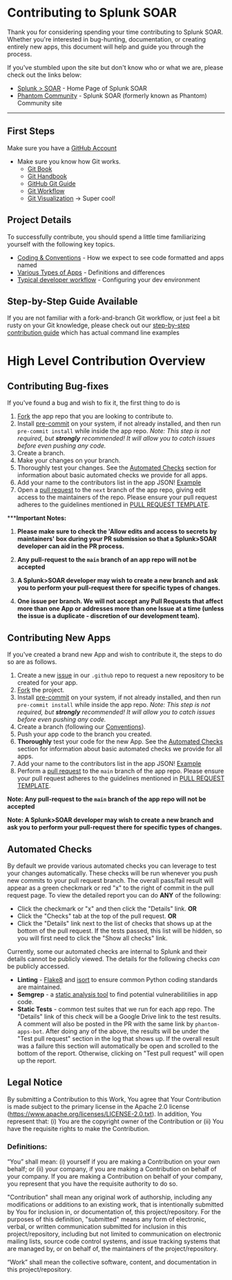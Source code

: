 # Contributing to Splunk SOAR

Thank you for considering spending your time contributing to Splunk SOAR. Whether you're interested in bug-hunting, documentation, or creating entirely new apps, this document will help and guide you through the process.

If you've stumbled upon the site but don't know who or what we are, please check out the links below:
- [Splunk > SOAR](https://www.splunk.com/en_us/software/splunk-security-orchestration-and-automation.html) - Home Page of Splunk SOAR
- [Phantom Community](https://my.phantom.us) - Splunk SOAR (formerly known as Phantom) Community site

---

## First Steps
Make sure you have a [GitHub Account](https://www.github.com)
- Make sure you know how Git works.
    - [Git Book](https://git-scm.com/book/en/v2)
    - [Git Handbook](https://guides.github.com/introduction/git-handbook/)
    - [GitHub Git Guide](https://help.github.com/en/articles/git-and-github-learning-resources)
    - [Git Workflow](https://guides.github.com/introduction/flow/)
    - [Git Visualization](http://git-school.github.io/visualizing-git/) -> Super cool!

## Project Details
To successfully contribute, you should spend a little time familiarizing yourself with the following key topics.

- [Coding & Conventions](https://github.com/splunk-soar-connectors/.github/blob/main/.github/CONVENTIONS.md) - How we expect to see code formatted and apps named
- [Various Types of Apps](https://github.com/splunk-soar-connectors/.github/blob/main/.github/TYPES_OF_SUPPORT.md) - Definitions and differences
- [Typical developer workflow](https://github.com/splunk-soar-connectors/.github/blob/main/.github/DEV_WORKFLOW.md) - Configuring your dev environment
<!-- - [Testing Details](https://github.com/splunk-soar-connectors/.github/blob/main/.github/TESTING.md) - How we test apps & playbooks -->


## Step-by-Step Guide Available
If you are not familiar with a fork-and-branch Git workflow, or just feel a bit rusty on your Git knowledge, please check out our [step-by-step contribution guide](https://github.com/splunk-soar-connectors/.github/blob/main/.github/GUIDE.md) which has actual command line examples


# High Level Contribution Overview
## Contributing Bug-fixes
If you've found a bug and wish to fix it, the first thing to do is

1. [Fork](https://guides.github.com/activities/forking/) the app repo that you
are looking to contribute to.
1. Install [pre-commit](https://pre-commit.com/#install) on your system, if not already installed, and then run `pre-commit install` while inside the app repo. _Note: This step is not required, but **strongly** recommended! It will allow you to catch issues before even pushing any code._
1. Create a branch.
1. Make your changes on your branch.
1. Thoroughly test your changes. See the [Automated Checks](#automated-checks) section for information about basic automated checks we provide for all apps.
1. Add your name to the contributors list in the app JSON! [Example](https://github.com/phantomcyber/phantom-apps/pull/488/commits/a02e345ce48e56bcb8711d1c5c4e40dd6e62fd11?diff=split&w=1)
1. Open a [pull request](https://help.github.com/articles/using-pull-requests/) to the ```next``` branch of the app repo, giving edit access to the maintainers of the repo. Please ensure your pull request adheres to the guidelines mentioned in [PULL REQUEST TEMPLATE](https://github.com/splunk-soar-connectors/.github/blob/main/.github/pull_request_template.md).

*****Important Notes:**

1. **Please make sure to check the 'Allow edits and access to secrets by maintainers' box during your PR submission so that a Splunk>SOAR developer can aid in the PR process.**

1. **Any pull-request to the ```main``` branch of an app repo will not be accepted**

1. **A Splunk>SOAR developer may wish to create a new branch and ask you to perform your pull-request there for specific types of changes.**

1. **One issue per branch. We will not accept any Pull Requests that affect more than one App or addresses more than one Issue at a time (unless the issue is a duplicate - discretion of our development team).**

## Contributing New Apps

If you've created a brand new App and wish to contribute it, the steps to do so are as follows.

1. Create a new [issue](https://github.com/splunk-soar-connectors/.github/issues/new?assignees=&labels=&template=new_repo_request.md&title=) in our ```.github``` repo to request a new repository to be created for your app.
1. [Fork](https://guides.github.com/activities/forking/) the project.
1. Install [pre-commit](https://pre-commit.com/#install) on your system, if not already installed, and then run `pre-commit install` while inside the app repo. _Note: This step is not required, but **strongly** recommended! It will allow you to catch issues before even pushing any code._
1. Create a branch (following our [Conventions](https://github.com/splunk-soar-connectors/.github/blob/main/.github/CONVENTIONS.md)).
1. Push your app code to the branch you created.
1. **Thoroughly** test your code for the new App. See the [Automated Checks](#automated-checks) section for information about basic automated checks we provide for all apps.
    <!-- 1. Ensure your new app has a [TESTING](https://about:blank) document for the community and our developers. -->
1. Add your name to the contributors list in the app JSON! [Example](https://github.com/phantomcyber/phantom-apps/pull/488/commits/a02e345ce48e56bcb8711d1c5c4e40dd6e62fd11?diff=split&w=1)
1. Perform a [pull request](https://help.github.com/articles/using-pull-requests/) to the ```main``` branch of the app repo. Please ensure your pull request adheres to the guidelines mentioned in [PULL REQUEST TEMPLATE](https://github.com/splunk-soar-connectors/.github/blob/main/.github/pull_request_template.md).

**Note: Any pull-request to the ```main``` branch of the app repo will not be accepted**

**Note: A Splunk>SOAR developer may wish to create a new branch and ask you to perform your pull-request there for specific types of changes.**

## Automated Checks
By default we provide various automated checks you can leverage to test your changes automatically. These checks will be run whenever you push new commits to your pull request branch. The overall pass/fail result will appear as a green checkmark or red "x" to the right of commit in the pull request page. To view the detailed report you can do **ANY** of the following:

- Click the checkmark or "x" and then click the "Details" link. **OR**
- Click the "Checks" tab at the top of the pull request. **OR**
- Click the "Details" link next to the list of checks that shows up at the bottom of the pull request. If the tests passed, this list will be hidden, so you will first need to click the "Show all checks" link.

Currently, some our automated checks are internal to Splunk and their details cannot be publicly viewed. The details for the following checks *can* be publicly accessed.
 - **Linting** - [Flake8](http://flake8.pycqa.org/en/latest/) and [isort](https://pycqa.github.io/isort/) to ensure common Python coding standards are maintained.
 - **Semgrep** - a [static analysis tool](https://semgrep.dev/) to find potential vulnerabilitilies in app code.
 - **Static Tests** - common test suites that we run for each app repo. The "Details" link of this check will be a Google Drive link to the test results. A comment will also be posted in the PR with the same link by ```phantom-apps-bot```.
After doing any of the above, the results will be under the "Test pull request" section in the log that shows up. If the overall result was a failure this section will automatically be open and scrolled to the bottom of the report. Otherwise, clicking on "Test pull request" will open up the report.

## Legal Notice

By submitting a Contribution to this Work, You agree that Your Contribution is made subject to the primary license in the Apache 2.0 license (https://www.apache.org/licenses/LICENSE-2.0.txt). In addition, You represent that: (i) You are the copyright owner of the Contribution or (ii) You have the requisite rights to make the Contribution.

### Definitions:

“You” shall mean: (i) yourself if you are making a Contribution on your own behalf; or (ii) your company, if you are making a Contribution on behalf of your company. If you are making a Contribution on behalf of your company, you represent that you have the requisite authority to do so.

"Contribution" shall mean any original work of authorship, including any modifications or additions to an existing work, that is intentionally submitted by You for inclusion in, or documentation of, this project/repository. For the purposes of this definition, "submitted" means any form of electronic, verbal, or written communication submitted for inclusion in this project/repository, including but not limited to communication on electronic mailing lists, source code control systems, and issue tracking systems that are managed by, or on behalf of, the maintainers of the project/repository.

“Work” shall mean the collective software, content, and documentation in this project/repository.
